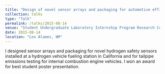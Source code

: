```yaml
---
title: "Design of novel sensor arrays and packaging for automotive efficiency and fuel cell vehicles"
collection: talks
type: "Talk"
permalink: /talks/2015-08-14
venue: "Student Undergraduate Laboratory Internship Program Research Celebration, Los Alamos National Laboratory"
date: 2015-08-14
location: "Los Alamos, NM"
---
```


I designed sensor arrays and packaging for novel hydrogen safety sensors installed at a hydrogen vehicle fueling station in California and for tailpipe emissions testing for internal combustion engine vehicles. I won an award for best student poster presentation.